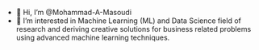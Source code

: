 - 👋 Hi, I’m @Mohammad-A-Masoudi
- 👀 I’m interested in Machine Learning (ML) and Data Science field of research and deriving creative solutions for business related problems using advanced machine learning techniques.  



